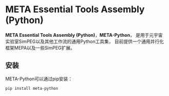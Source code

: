 META Essential Tools Assembly (Python)
===========================

**META Essential Tools Assembly (Python)**，**META-Python**，
是用于元宇宙实验室SimPEG以及其他工作流的通用Python工具集，
目前提供一个通用并行化框架MEPA以及一些SimPEG扩展。

安装
------------
META-Python可以通过pip安装：

    pip install meta-python